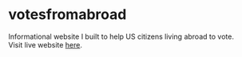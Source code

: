 # votesfromabroad
Informational website I built to help US citizens living abroad to vote.  
Visit live website [here](http://votesfromabroad.com).
